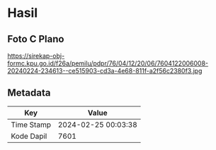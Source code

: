 # Hasil

## Foto C Plano

https://sirekap-obj-formc.kpu.go.id/f26a/pemilu/pdpr/76/04/12/20/06/7604122006008-20240224-234613--ce515903-cd3a-4e68-811f-a2f56c2380f3.jpg


## Metadata

| Key        | Value               |
| ---------- | ------------------- |
| Time Stamp | 2024-02-25 00:03:38 |
| Kode Dapil | 7601                |



